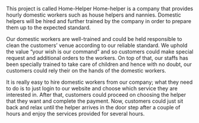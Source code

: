 This project is called Home-Helper
Home-helper is a company that provides hourly domestic workers such as house helpers and nannies. Domestic helpers will be hired and further trained by the company in order to prepare them up to the expected standard.

Our domestic workers are well-trained and could be held responsible to clean the customers’ venue according to our reliable standard. We uphold the value “your wish is our command” and so customers could make special request and additional orders to the workers. On top of that, our staffs has been specially trained to take care of children and hence with no doubt, our customers could rely their on the hands of the domestic workers.

It is really easy to hire domestic workers from our company; what they need to do is to just login to our website and choose which service they are interested in. After that, customers could proceed on choosing the helper that they want and complete the payment. Now, customers could just sit back and relax until the helper arrives in the door step after a couple of hours and enjoy the services provided for several hours.
